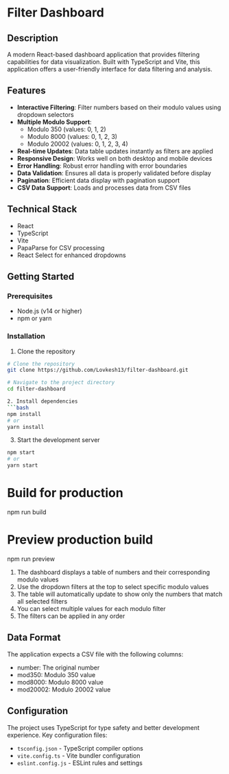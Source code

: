 # Filter Dashboard

## Description
A modern React-based dashboard application that provides filtering capabilities for data visualization. Built with TypeScript and Vite, this application offers a user-friendly interface for data filtering and analysis.

## Features

- **Interactive Filtering**: Filter numbers based on their modulo values using dropdown selectors
- **Multiple Modulo Support**: 
  - Modulo 350 (values: 0, 1, 2)
  - Modulo 8000 (values: 0, 1, 2, 3)
  - Modulo 20002 (values: 0, 1, 2, 3, 4)
- **Real-time Updates**: Data table updates instantly as filters are applied
- **Responsive Design**: Works well on both desktop and mobile devices
- **Error Handling**: Robust error handling with error boundaries
- **Data Validation**: Ensures all data is properly validated before display
- **Pagination**: Efficient data display with pagination support
- **CSV Data Support**: Loads and processes data from CSV files

## Technical Stack

- React
- TypeScript
- Vite
- PapaParse for CSV processing
- React Select for enhanced dropdowns


## Getting Started

### Prerequisites

- Node.js (v14 or higher)
- npm or yarn

### Installation

1. Clone the repository
```bash
# Clone the repository
git clone https://github.com/Lovkesh13/filter-dashboard.git

# Navigate to the project directory
cd filter-dashboard

2. Install dependencies
```bash
npm install
# or
yarn install
```

3. Start the development server
```bash
npm start
# or
yarn start
```

# Build for production
npm run build

# Preview production build
npm run preview

1. The dashboard displays a table of numbers and their corresponding modulo values
2. Use the dropdown filters at the top to select specific modulo values
3. The table will automatically update to show only the numbers that match all selected filters
4. You can select multiple values for each modulo filter
5. The filters can be applied in any order

## Data Format

The application expects a CSV file with the following columns:
- number: The original number
- mod350: Modulo 350 value
- mod8000: Modulo 8000 value
- mod20002: Modulo 20002 value

## Configuration
The project uses TypeScript for type safety and better development experience. Key configuration files:
- `tsconfig.json` - TypeScript compiler options
- `vite.config.ts` - Vite bundler configuration
- `eslint.config.js` - ESLint rules and settings
